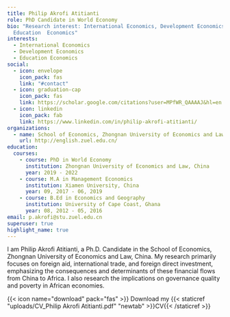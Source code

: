 ```yaml
---
title: Philip Akrofi Atitianti
role: PhD Candidate in World Economy
bio: "Research interest: International Economics, Development Economics,
  Education  Economics"
interests:
  - International Economics
  - Development Economics
  - Education Economics
social:
  - icon: envelope
    icon_pack: fas
    link: "#contact"
  - icon: graduation-cap
    icon_pack: fas
    link: https://scholar.google.com/citations?user=MPfWR_QAAAAJ&hl=en
  - icon: linkedin
    icon_pack: fab
    link: https://www.linkedin.com/in/philip-akrofi-atitianti/
organizations:
  - name: School of Economics, Zhongnan University of Economics and Law
    url: http://english.zuel.edu.cn/
education:
  courses:
    - course: PhD in World Economy
      institution: Zhongnan University of Economics and Law, China
      year: 2019 - 2022
    - course: M.A in Management Economics
      institution: Xiamen University, China
      year: 09, 2017 - 06, 2019
    - course: B.Ed in Economics and Geography
      institution: University of Cape Coast, Ghana
      year: 08, 2012 - 05, 2016
email: p.akrofi@stu.zuel.edu.cn
superuser: true
highlight_name: true
---
```

I am Philip Akrofi Atitianti, a Ph.D. Candidate in the School of Economics, Zhongnan University of Economics and Law, China. My research primarily focuses on foreign aid, international trade, and foreign direct investment, emphasizing the consequences and determinants of these financial flows from China to Africa. I also research the implications on governance quality and poverty in African economies.

{{< icon name="download" pack="fas" >}} Download my {{< staticref "uploads/CV_Philip Akrofi Atitianti.pdf" "newtab" >}}CV{{< /staticref >}}